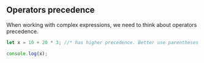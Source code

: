 ## Operators precedence

When working with complex expressions, we need to think about operators precedence.

```javascript
let x = 10 + 20 * 3; //* has higher precedence. Better use parentheses

console.log(x);
```
